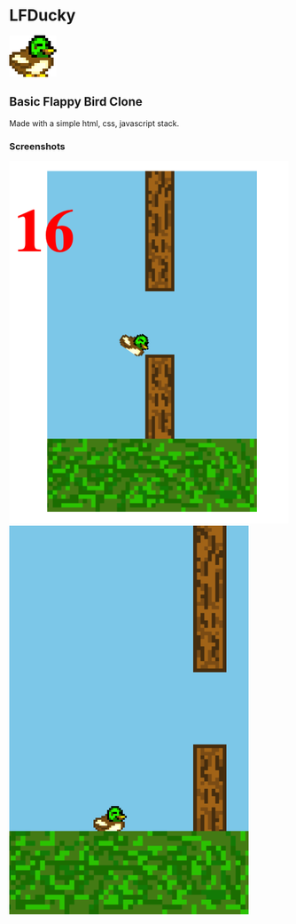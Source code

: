 # LFDucky

![ducky sprite](assets/duck.png "ducky")

## Basic Flappy Bird Clone

Made with a simple html, css, javascript stack.

### Screenshots
![game over screen](images/gameover.png "game over screen")
![sitting ducky](images/sitting.png "sitting ducky")